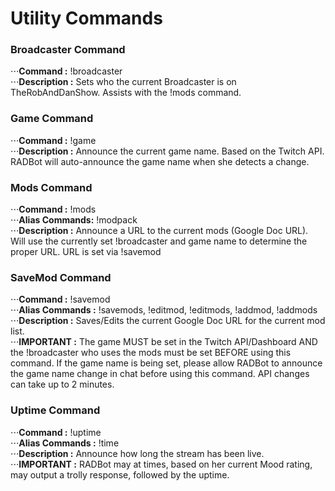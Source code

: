 # Utility Commands


### Broadcaster Command
⋅⋅⋅**Command :** !broadcaster <name>  
⋅⋅⋅**Description :** Sets who the current Broadcaster is on TheRobAndDanShow.  Assists with the !mods command.  


### Game Command
⋅⋅⋅**Command :** !game  
⋅⋅⋅**Description :** Announce the current game name.  Based on the Twitch API.  RADBot will auto-announce the game name when she detects a change.  


### Mods Command
⋅⋅⋅**Command :** !mods  
⋅⋅⋅**Alias Commands:** !modpack  
⋅⋅⋅**Description :** Announce a URL to the current mods (Google Doc URL).  Will use the currently set !broadcaster and game name to determine the proper URL.  URL is set via !savemod  


### SaveMod Command
⋅⋅⋅**Command :** !savemod <url to google doc for mod list>  
⋅⋅⋅**Alias Commands :** !savemods, !editmod, !editmods, !addmod, !addmods  
⋅⋅⋅**Description :** Saves/Edits the current Google Doc URL for the current mod list.  
⋅⋅⋅**IMPORTANT :** The game MUST be set in the Twitch API/Dashboard AND the !broadcaster who uses the mods must be set BEFORE using this command.  If the game name is being set, please allow RADBot to announce the game name change in chat before using this command.  API changes can take up to 2 minutes.  


### Uptime Command
⋅⋅⋅**Command :** !uptime  
⋅⋅⋅**Alias Commands :** !time  
⋅⋅⋅**Description :** Announce how long the stream has been live.  
⋅⋅⋅**IMPORTANT :** RADBot may at times, based on her current Mood rating, may output a trolly response, followed by the uptime.  

